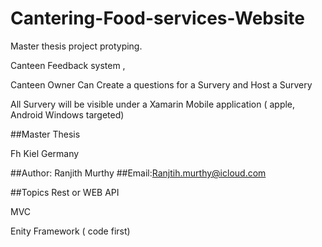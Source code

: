 # Cantering-Food-services-Website
Master thesis project protyping.


Canteen Feedback system ,

Canteen Owner Can Create a questions for a Survery and Host a Survery

All Survery will be visible under a Xamarin Mobile application ( apple, Android Windows targeted)

##Master Thesis

Fh Kiel Germany


##Author: Ranjith Murthy 
##Email:Ranjtih.murthy@icloud.com

##Topics
  Rest or WEB API
  
  MVC 
  
  Enity Framework ( code first) 
  

